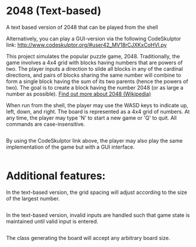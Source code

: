 # 2048 (Text-based)
A text based version of 2048 that can be played from the shell

Alternatively, you can play a GUI-version via the following CodeSkulptor link:
http://www.codeskulptor.org/#user42_MV18rCJXKxCoHVl.py


This project simulates the popular puzzle game, 2048. Traditionally, the game involves a 4x4 grid with blocks having numbers that are powers of two. The player inputs a direction to slide all blocks in any of the cardinal directions, and pairs of blocks sharing the same number will combine to form a single block having the sum of its two parents (hence the powers of two). The goal is to create a block having the number 2048 (or as large a number as possible). <a href="https://en.wikipedia.org/wiki/2048_(video_game)">Find out more about 2048 (Wikipedia)</a>

When run from the shell, the player may use the WASD keys to indicate up, left, down, and right. The board is represented as a 4x4 grid of numbers. At any time, the player may type 'N' to start a new game or 'Q' to quit. All commands are case-insensitive.

<img href="http://imgur.com/kGJReAS">

By using the CodeSkulptor link above, the player may also play the same implementation of the game but with a GUI interface.

<img href="http://imgur.com/4vTRvXD">

# Additional features:

In the text-based version, the grid spacing will adjust according to the size of the largest number.

<img href="http://imgur.com/UQelrO6">

In the text-based version, invalid inputs are handled such that game state is maintained until valid input is entered.

<img href="http://imgur.com/VWIwGsN">

The class generating the board will accept any arbitrary board size.

<img href="http://imgur.com/hPqNnWS">

<img href="http://imgur.com/SpDCzOz">

